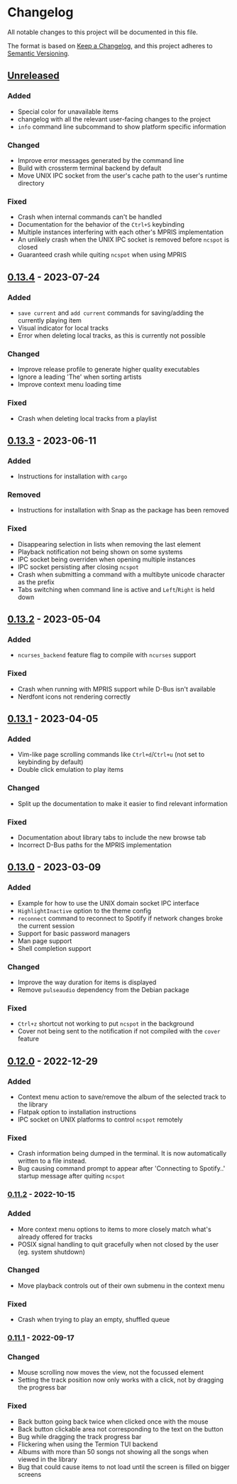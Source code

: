 # Changelog

All notable changes to this project will be documented in this file.

The format is based on [Keep a Changelog](https://keepachangelog.com/en/1.1.0/),
and this project adheres to [Semantic Versioning](https://semver.org/spec/v2.0.0.html).

## [Unreleased]

### Added

- Special color for unavailable items
- changelog with all the relevant user-facing changes to the project
- `info` command line subcommand to show platform specific information

### Changed

- Improve error messages generated by the command line
- Build with crossterm terminal backend by default
- Move UNIX IPC socket from the user's cache path to the user's runtime directory

### Fixed

- Crash when internal commands can't be handled
- Documentation for the behavior of the `Ctrl+S` keybinding
- Multiple instances interfering with each other's MPRIS implementation
- An unlikely crash when the UNIX IPC socket is removed before `ncspot` is closed
- Guaranteed crash while quiting `ncspot` when using MPRIS

## [0.13.4] - 2023-07-24

### Added

- `save current` and `add current` commands for saving/adding the currently playing item
- Visual indicator for local tracks
- Error when deleting local tracks, as this is currently not possible


### Changed

- Improve release profile to generate higher quality executables
- Ignore a leading 'The' when sorting artists
- Improve context menu loading time

### Fixed

- Crash when deleting local tracks from a playlist

## [0.13.3] - 2023-06-11

### Added

- Instructions for installation with `cargo`

### Removed

- Instructions for installation with Snap as the package has been removed

### Fixed

- Disappearing selection in lists when removing the last element
- Playback notification not being shown on some systems
- IPC socket being overriden when opening multiple instances
- IPC socket persisting after closing `ncspot`
- Crash when submitting a command with a multibyte unicode character as the prefix
- Tabs switching when command line is active and `Left`/`Right` is held down

## [0.13.2] - 2023-05-04

### Added

- `ncurses_backend` feature flag to compile with `ncurses` support

### Fixed

- Crash when running with MPRIS support while D-Bus isn't available
- Nerdfont icons not rendering correctly

## [0.13.1] - 2023-04-05

### Added

- Vim-like page scrolling commands like `Ctrl+d`/`Ctrl+u` (not set to keybinding by default)
- Double click emulation to play items

### Changed

- Split up the documentation to make it easier to find relevant information

### Fixed

- Documentation about library tabs to include the new browse tab
- Incorrect D-Bus paths for the MPRIS implementation

## [0.13.0] - 2023-03-09

### Added

- Example for how to use the UNIX domain socket IPC interface
- `HighlightInactive` option to the theme config
- `reconnect` command to reconnect to Spotify if network changes broke the current session
- Support for basic password managers
- Man page support
- Shell completion support

### Changed

- Improve the way duration for items is displayed
- Remove `pulseaudio` dependency from the Debian package

### Fixed

- `Ctrl+z` shortcut not working to put `ncspot` in the background
- Cover not being sent to the notification if not compiled with the `cover` feature

## [0.12.0] - 2022-12-29

### Added

- Context menu action to save/remove the album of the selected track to the library
- Flatpak option to installation instructions
- IPC socket on UNIX platforms to control `ncspot` remotely

### Fixed

- Crash information being dumped in the terminal. It is now automatically written to a file instead.
- Bug causing command prompt to appear after 'Connecting to Spotify..' startup message after quiting
  `ncspot`

### [0.11.2] - 2022-10-15

### Added

- More context menu options to items to more closely match what's already offered for tracks
- POSIX signal handling to quit gracefully when not closed by the user (eg. system shutdown)

### Changed

- Move playback controls out of their own submenu in the context menu

### Fixed

- Crash when trying to play an empty, shuffled queue

### [0.11.1] - 2022-09-17

### Changed

- Mouse scrolling now moves the view, not the focussed element
- Setting the track position now only works with a click, not by dragging the progress bar

### Fixed

- Back button going back twice when clicked once with the mouse
- Back button clickable area not corresponding to the text on the button
- Bug while dragging the track progress bar
- Flickering when using the Termion TUI backend
- Albums with more than 50 songs not showing all the songs when viewed in the library
- Bug that could cause items to not load until the screen is filled on bigger screens

[Unreleased]: https://github.com/hrkfdn/ncspot/compare/v0.13.4...HEAD
[0.13.4]: https://github.com/hrkfdn/ncspot/compare/v0.13.3...v0.13.4
[0.13.3]: https://github.com/hrkfdn/ncspot/compare/v0.13.2...v0.13.3
[0.13.2]: https://github.com/hrkfdn/ncspot/compare/v0.13.1...v0.13.2
[0.13.1]: https://github.com/hrkfdn/ncspot/compare/v0.13.0...v0.13.1
[0.13.0]: https://github.com/hrkfdn/ncspot/compare/v0.12.0...v0.13.0
[0.12.0]: https://github.com/hrkfdn/ncspot/compare/v0.11.2...v0.12.0
[0.11.2]: https://github.com/hrkfdn/ncspot/compare/v0.11.1...v0.11.2
[0.11.1]: https://github.com/hrkfdn/ncspot/compare/v0.11.0...v0.11.1
